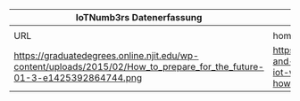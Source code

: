 |IoTNumb3rs Datenerfassung|||||||||||
| ---- | ---- | ---- | ---- | ---- | ---- | ---- | ---- | ---- | ---- | ---- |
||||||||||||
|URL|home_url|filename|device_class|device_count|market_class|market_volume|prognosis_year|publication_year|authorship_class|Dropbox folder|
|https://graduatedegrees.online.njit.edu/wp-content/uploads/2015/02/How_to_prepare_for_the_future-01-3-e1425392864744.png|https://inform.tmforum.org/features-and-analysis/2015/07/the-2020-iot-what-does-it-look-like-and-how-to-prepare-for-it/|file5_How_to_prepare_for_the_future-01-3-e1425392864744.png||||||||MariaMarg/20181126-2100|
